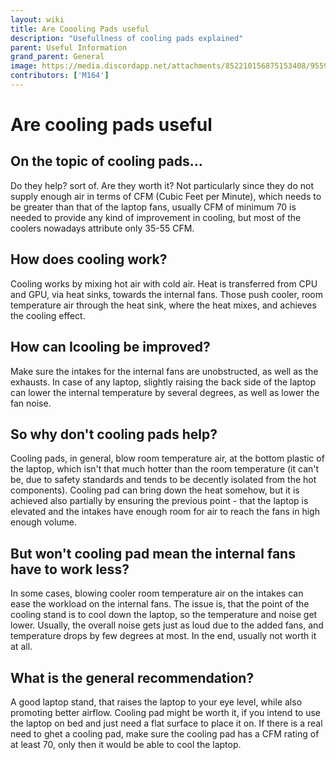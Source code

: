 ```yaml
---
layout: wiki
title: Are Coooling Pads useful
description: "Usefullness of cooling pads explained"
parent: Useful Information
grand_parent: General
image: https://media.discordapp.net/attachments/852210156875153408/955908527724068894/unknown.png
contributors: ['M164'] 
---
```


# Are cooling pads useful

## On the topic of cooling pads...

Do they help? sort of. Are they worth it? Not particularly since they do not supply enough air in terms of CFM (Cubic Feet per Minute), which needs to be greater than that of the laptop fans, usually CFM of minimum 70 is needed to provide any kind of improvement in cooling, but most of the coolers nowadays attribute only 35-55 CFM.

## How does cooling work?

Cooling works by mixing hot air with cold air. Heat is transferred from CPU and GPU, via heat sinks, towards the internal fans. Those push cooler, room temperature air through the heat sink, where the heat mixes, and achieves the cooling effect.

## How can Icooling be improved?

Make sure the intakes for the internal fans are unobstructed, as well as the exhausts. In case of any laptop, slightly raising the back side of the laptop can lower the internal temperature by several degrees, as well as lower the fan noise.

## So why don't cooling pads help?

Cooling pads, in general, blow room temperature air, at the bottom plastic of the laptop, which isn't that much hotter than the room temperature (it can't be, due to safety standards and tends to be decently isolated from the hot components). Cooling pad can bring down the heat somehow, but it is achieved also partially by ensuring the previous point - that the laptop is elevated and the intakes have enough room for air to reach the fans in high enough volume.

## But won't cooling pad mean the internal fans have to work less?

In some cases, blowing cooler room temperature air on the intakes can ease the workload on the internal fans. The issue is, that the point of the cooling stand is to cool down the laptop, so the temperature and noise get lower. Usually, the overall noise gets just as loud due to the added fans, and temperature drops by few degrees at most. In the end, usually not worth it at all.

## What is the general recommendation?

A good laptop stand, that raises the laptop to your eye level, while also promoting better airflow. Cooling pad might be worth it, if you intend to use the laptop on bed and just need a flat surface to place it on. If there is a real need to ghet a cooling pad, make sure the cooling pad has a CFM rating of at least 70, only then it would be able to cool the laptop.